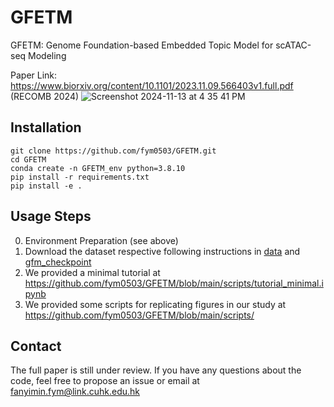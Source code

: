 # GFETM
GFETM: Genome Foundation-based Embedded Topic Model for scATAC-seq Modeling

Paper Link: https://www.biorxiv.org/content/10.1101/2023.11.09.566403v1.full.pdf (RECOMB 2024)
![Screenshot 2024-11-13 at 4 35 41 PM](https://github.com/user-attachments/assets/fa0148ca-8027-42ce-8653-30f8c0bf9ff8)


## Installation
```
git clone https://github.com/fym0503/GFETM.git
cd GFETM
conda create -n GFETM_env python=3.8.10
pip install -r requirements.txt
pip install -e .
```
## Usage Steps
0. Environment Preparation (see above)
1. Download the dataset respective following instructions in [data](https://github.com/fym0503/GFETM/tree/main/data) and [gfm_checkpoint](https://github.com/fym0503/GFETM/tree/main/gfm_checkpoint)
2. We provided a minimal tutorial at https://github.com/fym0503/GFETM/blob/main/scripts/tutorial_minimal.ipynb
3. We provided some scripts for replicating figures in our study at https://github.com/fym0503/GFETM/blob/main/scripts/

## Contact
The full paper is still under review. If you have any questions about the code, feel free to propose an issue or email at fanyimin.fym@link.cuhk.edu.hk
